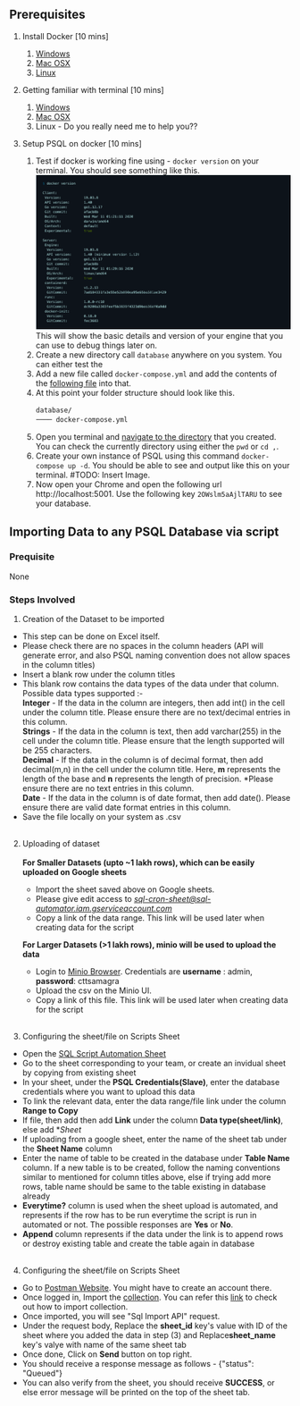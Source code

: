 ## Prerequisites
1. Install Docker [10 mins]
    1. [Windows](https://www.youtube.com/watch?v=5nX8U8Fz5S0#t=01m00s)
    2. [Mac OSX](https://docs.docker.com/get-docker/)
    3. [Linux](https://docs.docker.com/get-docker/)

2. Getting familiar with terminal [10 mins]
    1. [Windows](https://www.computerhope.com/issues/chusedos.htm)
    2. [Mac OSX](https://medium.com/@grace.m.nolan/terminal-for-beginners-e492ba10902a)
    3. Linux - Do you really need me to help you??

3. Setup PSQL on docker [10 mins]
    1. Test if docker is working fine using - `docker version` on your terminal. You should see something like this. ![MarineGEO circle logo](/X1/res/docker-version-output.png) 
    This will show the basic details and version of your engine that you can use to debug things later on.
    2. Create a new directory call `database` anywhere on you system. You can either test the 
    3. Add a new file called `docker-compose.yml` and add the contents of the [following file](https://gist.githubusercontent.com/ChakshuGautam/70184d2e8acacadb401eacfc2cc04acf/raw/c2ec25c8ee09b06f43ab3416efc9b8214873db8e/docker-compose.yml) into that.
    4. At this point your folder structure should look like this.
        ```txt
        database/
        ──── docker-compose.yml
        ```
    5. Open you terminal and [navigate to the directory](https://www.macworld.com/article/221277/command-line-navigating-files-folders-mac-terminal.html) that you created. You can check the currently directory using either the `pwd` or `cd ,`.
    6. Create your own instance of PSQL using this command `docker-compose up -d`. You should be able to see and output like this on your terminal. #TODO: Insert Image.
    7. Now open your Chrome and open the following url http://localhost:5001. Use the following key `2OWslm5aAjlTARU` to see your database.




## Importing Data to any PSQL Database via script 

### Prequisite

None

### Steps Involved

1. Creation of the Dataset to be imported<br />
 - This step can be done on Excel itself.<br />
 - Please check there are no spaces in the column headers (API will generate error, and also PSQL naming convention does not allow spaces in the column titles)<br />
 - Insert a blank row under the column titles<br />
 - This blank row contains the data types of the data under that column. Possible data types supported :-<br />
     **Integer** - If the data in the column are integers, then add int() in the cell under the column title. Please ensure there are no text/decimal entries in this column.<br />
     **Strings** - If the data in the column is text, then add varchar(255) in the cell under the column title. Please ensure that the length supported will be 255 characters.<br />
     **Decimal** - If the data in the column is of decimal format, then add decimal(m,n) in the cell under the column title. Here, **m** represents the length of the base and                        **n** represents the length of precision. *Please ensure there are no text entries in this column.<br />
     **Date** - If the data in the column is of date format, then add date(). Please ensure there are valid date format entries in this column.<br />
  - Save the file locally on your system as .csv<br />
       <br />
 2. Uploading of dataset<br /><br />
     **For Smaller Datasets (upto ~1 lakh rows), which can be easily uploaded on Google sheets**<br />
     - Import the sheet saved above on Google sheets.<br />
     - Please give edit access to *sql-cron-sheet@sql-automator.iam.gserviceaccount.com*<br />
     - Copy a link of the data range. This link will be used later when creating data for the script<br />

     **For Larger Datasets (>1 lakh rows), minio will be used to upload the data**<br />
     - Login to [Minio Browser](https://cdn.samagra.io/). Credentials are **username** : admin, **password**: cttsamagra<br />
     - Upload the csv on the Minio UI.<br />
     - Copy a link of this file. This link will be used later when creating data for the script<br />
     <br />
 3. Configuring the sheet/file on Scripts Sheet<br />
 - Open the [SQL Script Automation Sheet](https://docs.google.com/spreadsheets/d/1S8SnVgJtHe1u5Uz1sb99TvdIVqeipgCVFJ-N0NmCEMc/edit#gid=1290455573)<br />
 - Go to the sheet corresponding to your team, or create an invidual sheet by copying from existing sheet<br />
 - In your sheet, under the **PSQL Credentials(Slave)**, enter the database credentials where you want to upload this data<br />
 - To link the relevant data, enter the data range/file link under the column **Range to Copy**<br />
 - If file, then add then add **Link** under the column **Data type(sheet/link)**, else add **Sheet*<br />
 - If uploading from a google sheet, enter the name of the sheet tab under the **Sheet Name** column<br />
 - Enter the name of table to be created in the database under **Table Name** column. If a new table is to be created, follow the naming conventions similar to mentioned for      column titles above, else if trying add more rows, table name should be same to the table existing in database already<br />
 - **Everytime?** column is used when the sheet upload is automated, and represents if the row has to be run everytime the script is run in automated or not. The possible       responses are **Yes** or **No**.<br />
 - **Append** column represents if the data under the link is to append rows or destroy existing table and create the table again in database<br />
    <br />
 4. Configuring the sheet/file on Scripts Sheet<br />
 - Go to [Postman Website](https://www.postman.com/). You might have to create an account there.<br />
 - Once logged in, Import the [collection](https://www.getpostman.com/collections/9fde9a45d1cf1959d5b3). You can refer this [link](https://learning.postman.com/docs/getting-started/importing-and-exporting-data/) to check out how to import collection.<br />
 - Once imported, you will see "Sql Import API" request.<br />
 - Under the request body, Replace the **sheet_id** key's value with ID of the sheet where you added the data in step (3) and Replace**sheet_name** key's valye with name of       the same sheet tab<br />
 - Once done, Click on **Send** button on top right.<br />
 - You should receive a response message as follows - {"status": "Queued"}<br />
 - You can also verify from the sheet, you should receive **SUCCESS**, or else error message will be printed on the top of the sheet tab.<br />
